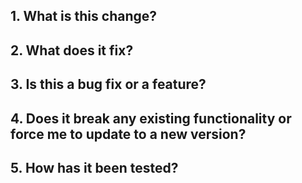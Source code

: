 ## 1. What is this change?
## 2. What does it fix?
## 3. Is this a bug fix or a feature?
## 4. Does it break any existing functionality or force me to update to a new version?
## 5. How has it been tested?
